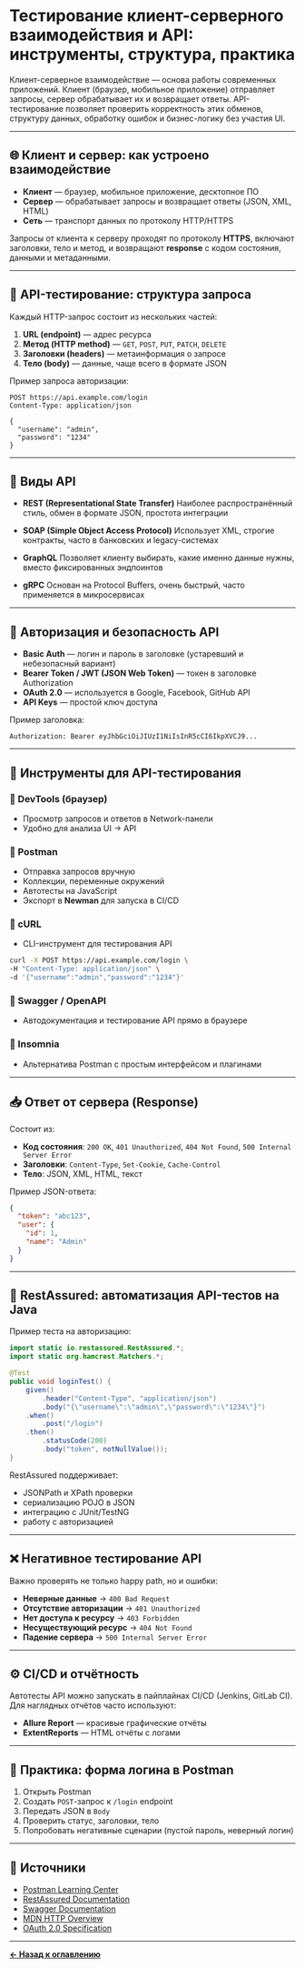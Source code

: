 
# Тестирование клиент-серверного взаимодействия и API: инструменты, структура, практика

Клиент-серверное взаимодействие — основа работы современных приложений. Клиент (браузер, мобильное приложение) отправляет запросы, сервер обрабатывает их и возвращает ответы. API-тестирование позволяет проверить корректность этих обменов, структуру данных, обработку ошибок и бизнес-логику без участия UI.

---

## 🌐 Клиент и сервер: как устроено взаимодействие

* **Клиент** — браузер, мобильное приложение, десктопное ПО
* **Сервер** — обрабатывает запросы и возвращает ответы (JSON, XML, HTML)
* **Сеть** — транспорт данных по протоколу HTTP/HTTPS

Запросы от клиента к серверу проходят по протоколу **HTTPS**, включают заголовки, тело и метод, и возвращают **response** с кодом состояния, данными и метаданными.

---

## 🔧 API-тестирование: структура запроса

Каждый HTTP-запрос состоит из нескольких частей:

1. **URL (endpoint)** — адрес ресурса
2. **Метод (HTTP method)** — `GET`, `POST`, `PUT`, `PATCH`, `DELETE`
3. **Заголовки (headers)** — метаинформация о запросе
4. **Тело (body)** — данные, чаще всего в формате JSON

Пример запроса авторизации:

```http
POST https://api.example.com/login
Content-Type: application/json

{
  "username": "admin",
  "password": "1234"
}
```

---

## 🔀 Виды API

* **REST (Representational State Transfer)**
  Наиболее распространённый стиль, обмен в формате JSON, простота интеграции

* **SOAP (Simple Object Access Protocol)**
  Использует XML, строгие контракты, часто в банковских и legacy-системах

* **GraphQL**
  Позволяет клиенту выбирать, какие именно данные нужны, вместо фиксированных эндпоинтов

* **gRPC**
  Основан на Protocol Buffers, очень быстрый, часто применяется в микросервисах

---

## 🔐 Авторизация и безопасность API

* **Basic Auth** — логин и пароль в заголовке (устаревший и небезопасный вариант)
* **Bearer Token / JWT (JSON Web Token)** — токен в заголовке Authorization
* **OAuth 2.0** — используется в Google, Facebook, GitHub API
* **API Keys** — простой ключ доступа

Пример заголовка:

```http
Authorization: Bearer eyJhbGciOiJIUzI1NiIsInR5cCI6IkpXVCJ9...
```

---

## 🧪 Инструменты для API-тестирования

### 🔹 DevTools (браузер)

* Просмотр запросов и ответов в Network-панели
* Удобно для анализа UI → API

### 🔹 Postman

* Отправка запросов вручную
* Коллекции, переменные окружений
* Автотесты на JavaScript
* Экспорт в **Newman** для запуска в CI/CD

### 🔹 cURL

* CLI-инструмент для тестирования API

```bash
curl -X POST https://api.example.com/login \
-H "Content-Type: application/json" \
-d '{"username":"admin","password":"1234"}'
```

### 🔹 Swagger / OpenAPI

* Автодокументация и тестирование API прямо в браузере

### 🔹 Insomnia

* Альтернатива Postman с простым интерфейсом и плагинами

---

## 📥 Ответ от сервера (Response)

Состоит из:

* **Код состояния**: `200 OK`, `401 Unauthorized`, `404 Not Found`, `500 Internal Server Error`
* **Заголовки**: `Content-Type`, `Set-Cookie`, `Cache-Control`
* **Тело**: JSON, XML, HTML, текст

Пример JSON-ответа:

```json
{
  "token": "abc123",
  "user": {
    "id": 1,
    "name": "Admin"
  }
}
```

---

## 🧪 RestAssured: автоматизация API-тестов на Java

Пример теста на авторизацию:

```java
import static io.restassured.RestAssured.*;
import static org.hamcrest.Matchers.*;

@Test
public void loginTest() {
    given()
        .header("Content-Type", "application/json")
        .body("{\"username\":\"admin\",\"password\":\"1234\"}")
    .when()
        .post("/login")
    .then()
        .statusCode(200)
        .body("token", notNullValue());
}
```

RestAssured поддерживает:

* JSONPath и XPath проверки
* сериализацию POJO в JSON
* интеграцию с JUnit/TestNG
* работу с авторизацией

---

## ❌ Негативное тестирование API

Важно проверять не только happy path, но и ошибки:

* **Неверные данные** → `400 Bad Request`
* **Отсутствие авторизации** → `401 Unauthorized`
* **Нет доступа к ресурсу** → `403 Forbidden`
* **Несуществующий ресурс** → `404 Not Found`
* **Падение сервера** → `500 Internal Server Error`

---

## ⚙️ CI/CD и отчётность

Автотесты API можно запускать в пайплайнах CI/CD (Jenkins, GitLab CI).
Для наглядных отчётов часто используют:

* **Allure Report** — красивые графические отчёты
* **ExtentReports** — HTML отчёты с логами

---

## 📝 Практика: форма логина в Postman

1. Открыть Postman
2. Создать `POST`-запрос к `/login` endpoint
3. Передать JSON в `Body`
4. Проверить статус, заголовки, тело
5. Попробовать негативные сценарии (пустой пароль, неверный логин)

---

## 🔗 Источники

* [Postman Learning Center](https://learning.postman.com/)
* [RestAssured Documentation](https://rest-assured.io/)
* [Swagger Documentation](https://swagger.io/docs/)
* [MDN HTTP Overview](https://developer.mozilla.org/en-US/docs/Web/HTTP)
* [OAuth 2.0 Specification](https://oauth.net/2/)

---

[**← Назад к оглавлению**](README.md)
